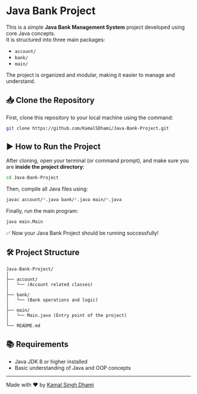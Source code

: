 # Java Bank Project

This is a simple **Java Bank Management System** project developed using core Java concepts.  
It is structured into three main packages:
- `account/`
- `bank/`
- `main/`

The project is organized and modular, making it easier to manage and understand.

## 📥 Clone the Repository

First, clone this repository to your local machine using the command:

```bash
git clone https://github.com/KamalSDhami/Java-Bank-Project.git
```

## ▶️ How to Run the Project

After cloning, open your terminal (or command prompt), and make sure you are **inside the project directory**:

```bash
cd Java-Bank-Project
```

Then, compile all Java files using:

```bash
javac account/*.java bank/*.java main/*.java
```

Finally, run the main program:

```bash
java main.Main
```

✅ Now your Java Bank Project should be running successfully!

## 🛠️ Project Structure
```
Java-Bank-Project/
│
├── account/
│   └── (Account related classes)
│
├── bank/
│   └── (Bank operations and logic)
│
├── main/
│   └── Main.java (Entry point of the project)
│
└── README.md
```

## 📚 Requirements

- Java JDK 8 or higher installed
- Basic understanding of Java and OOP concepts

---

Made with ❤️ by [Kamal Singh Dhami](https://kamalsdhami.me)
